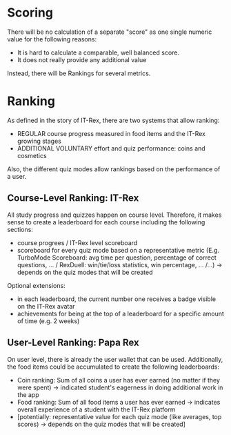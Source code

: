 # Scoring

There will be no calculation of a separate "score" as one single numeric value for the following reasons:
* It is hard to calculate a comparable, well balanced score.
* It does not really provide any additional value

Instead, there will be Rankings for several metrics.

# Ranking

As defined in the story of IT-Rex, there are two systems that allow ranking:
* REGULAR course progress measured in food items and the IT-Rex growing stages
* ADDITIONAL VOLUNTARY effort and quiz performance: coins and cosmetics

Also, the different quiz modes allow rankings based on the performance of a user.

## Course-Level Ranking: IT-Rex

All study progress and quizzes happen on course level. Therefore, it makes sense to create a leaderboard for each course including the following sections:
* course progrees / IT-Rex level scoreboard
* scoreboard for every quiz mode based on a representative metric (E.g. TurboMode Scoreboard: avg time per question, percentage of correct questions, ... / RexDuell: win/tie/loss statistics, win percentage, ... /...) -> depends on the quiz modes that will be created

Optional extensions: 
* in each leaderboard, the current number one receives a badge visible on the IT-Rex avatar
* achievements for being at the top of a leaderboard for a specific amount of time (e.g. 2 weeks)

## User-Level Ranking: Papa Rex

On user level, there is already the user wallet that can be used. Additionally, the food items could be accumulated to create the following leaderboards:
* Coin ranking: Sum of all coins a user has ever earned (no matter if they were spent) -> indicated student's eagerness in doing additional work in the app
* Food ranking: Sum of all food items a user has ever earned -> indicates overall experience of a student with the IT-Rex platform
* [potentially: representative value for each quiz mode (like averages, top scores) -> depends on the quiz modes that will be created]
